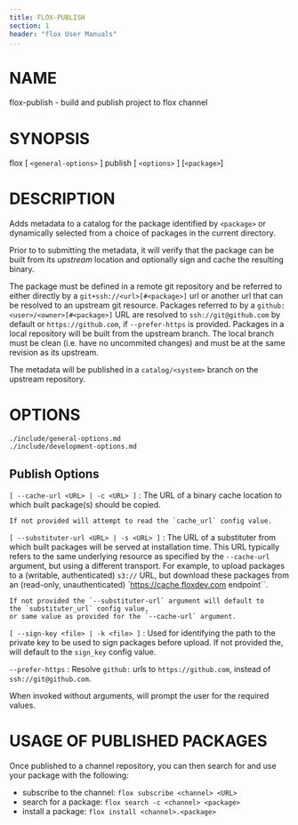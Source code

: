 ```yaml
---
title: FLOX-PUBLISH
section: 1
header: "flox User Manuals"
...
```


# NAME

flox-publish - build and publish project to flox channel

# SYNOPSIS

flox [ `<general-options>` ] publish [ `<options>` ] [`<package>`]

# DESCRIPTION

Adds metadata to a catalog for the package identified by `<package>`
or dynamically selected from a choice of packages in the current directory.

Prior to to submitting the metadata,
it will verify that the package can be built from its _upstream_ location
and optionally sign and cache the resulting binary.

The package must be defined in a remote git repository and be referred to
either directly by a `git+ssh://<url>[#<package>]` url or another url that
can be resolved to an upstream git resource.
Packages referred to by a `github:<user>/<owner>[#<package>]` URL are
resolved to `ssh://git@github.com` by default or `https://github.com`,
if `--prefer-https` is provided.
Packages in a local repository will be built from the upstream branch.
The local branch must be clean (i.e. have no uncommited changes) and
must be at the same revision as its upstream.

The metadata will be published in a `catalog/<system>` branch on the
upstream repository.


# OPTIONS

```{.include}
./include/general-options.md
./include/development-options.md
```

## Publish Options

`[ --cache-url <URL> | -c <URL> ]`
:   The URL of a binary cache location to which built package(s)
    should be copied.

    If not provided will attempt to read the `cache_url` config value.

`[ --substituter-url <URL> | -s <URL> ]`
:   The URL of a substituter from which built packages will be served at
    installation time.
    This URL typically refers to the same underlying resource
    as specified by the `--cache-url` argument, but using
    a different transport. For example, to upload packages
    to a (writable, authenticated) `s3://` URL,
    but download these packages from an (read-only,
    unauthenticated) `https://cache.floxdev.com endpoint``.

    If not provided the `--substituter-url` argument will default to
    the `substituter_url` config value,
    or same value as provided for the `--cache-url` argument.

`[ --sign-key <file> | -k <file> ]`
:   Used for identifying the path to the private key
    to be used to sign packages before upload.
    If not provided the, will default to the `sign_key` config value.


`--prefer-https`
:   Resolve `github:` urls to `https://github.com`,
    instead of `ssh://git@github.com`.

When invoked without arguments, will prompt the user for the required values.

# USAGE OF PUBLISHED PACKAGES

Once published to a channel repository, you can then
search for and use your package with the following:

* subscribe to the channel: `flox subscribe <channel> <URL>`
* search for a package: `flox search -c <channel> <package>`
* install a package: `flox install <channel>.<package>`
